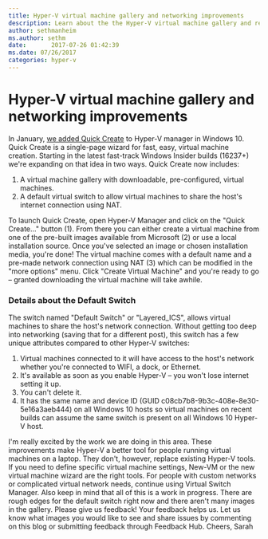```yaml
---
title: Hyper-V virtual machine gallery and networking improvements
description: Learn about the the Hyper-V virtual machine gallery and related networking improvements.
author: sethmanheim
ms.author: sethm
date:       2017-07-26 01:42:39
ms.date: 07/26/2017
categories: hyper-v
---
```

# Hyper-V virtual machine gallery and networking improvements

In January, [we added Quick Create](https://blogs.technet.microsoft.com/virtualization/2017/01/10/cool-new-things-for-hyper-v-on-desktop/ "Quick Create") to Hyper-V manager in Windows 10. Quick Create is a single-page wizard for fast, easy, virtual machine creation. Starting in the latest fast-track Windows Insider builds (16237+) we're expanding on that idea in two ways. Quick Create now includes: 

  1. A virtual machine gallery with downloadable, pre-configured, virtual machines.
  2. A default virtual switch to allow virtual machines to share the host's internet connection using NAT.

<!--[![image](https://msdnshared.blob.core.windows.net/media/2017/07/image_thumb118.png)](https://msdnshared.blob.core.windows.net/media/2017/07/image139.png)--> To launch Quick Create, open Hyper-V Manager and click on the "Quick Create…" button (1). From there you can either create a virtual machine from one of the pre-built images available from Microsoft (2) or use a local installation source. Once you've selected an image or chosen installation media, you're done! The virtual machine comes with a default name and a pre-made network connection using NAT (3) which can be modified in the "more options" menu. Click "Create Virtual Machine" and you're ready to go – granted downloading the virtual machine will take awhile. 

### Details about the Default Switch

The switch named "Default Switch" or "Layered_ICS", allows virtual machines to share the host's network connection. Without getting too deep into networking (saving that for a different post), this switch has a few unique attributes compared to other Hyper-V switches: 

  1. Virtual machines connected to it will have access to the host's network whether you're connected to WIFI, a dock, or Ethernet.
  2. It's available as soon as you enable Hyper-V – you won't lose internet setting it up.
  3. You can't delete it.
  4. It has the same name and device ID (GUID c08cb7b8-9b3c-408e-8e30-5e16a3aeb444) on all Windows 10 hosts so virtual machines on recent builds can assume the same switch is present on all Windows 10 Hyper-V host.

I'm really excited by the work we are doing in this area. These improvements make Hyper-V a better tool for people running virtual machines on a laptop. They don't, however, replace existing Hyper-V tools. If you need to define specific virtual machine settings, New-VM or the new virtual machine wizard are the right tools. For people with custom networks or complicated virtual network needs, continue using Virtual Switch Manager. Also keep in mind that all of this is a work in progress. There are rough edges for the default switch right now and there aren't many images in the gallery. Please give us feedback! Your feedback helps us. Let us know what images you would like to see and share issues by commenting on this blog or submitting feedback through Feedback Hub. Cheers, Sarah
